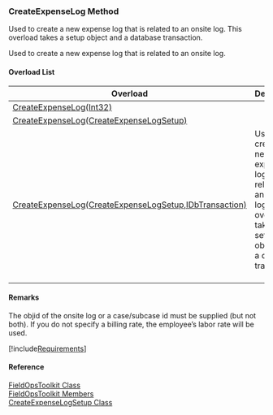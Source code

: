 ﻿### CreateExpenseLog Method

Used to create a new expense log that is related to an onsite log. This overload takes a setup object and a database transaction.

Used to create a new expense log that is related to an onsite log.

#### Overload List

| Overload | Description |
| --- | --- |
| [CreateExpenseLog(Int32)](FChoice.Toolkits.Clarify~FChoice.Toolkits.Clarify.FieldOps.FieldOpsToolkit~CreateExpenseLog(Int32).md) |   |
| [CreateExpenseLog(CreateExpenseLogSetup)](FChoice.Toolkits.Clarify~FChoice.Toolkits.Clarify.FieldOps.FieldOpsToolkit~CreateExpenseLog(CreateExpenseLogSetup).md) |   |
| [CreateExpenseLog(CreateExpenseLogSetup,IDbTransaction)](FChoice.Toolkits.Clarify~FChoice.Toolkits.Clarify.FieldOps.FieldOpsToolkit~CreateExpenseLog(CreateExpenseLogSetup,IDbTransaction).md) | Used to create a new expense log that is related to an onsite log. This overload takes a setup object and a database transaction.   |

#### Remarks

The objid of the onsite log or a case/subcase id must be supplied (but not both). If you do not specify a billing rate, the employee’s labor rate will be used.

[!include[Requirements](../partials/requirements.md)]



#### Reference

[FieldOpsToolkit Class](FChoice.Toolkits.Clarify~FChoice.Toolkits.Clarify.FieldOps.FieldOpsToolkit.md)  
[FieldOpsToolkit Members](FChoice.Toolkits.Clarify~FChoice.Toolkits.Clarify.FieldOps.FieldOpsToolkit_members.md)  
[CreateExpenseLogSetup Class](FChoice.Toolkits.Clarify~FChoice.Toolkits.Clarify.FieldOps.CreateExpenseLogSetup.md)